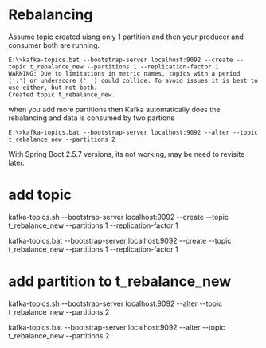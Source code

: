 # Rebalancing 

Assume topic created uisng only 1 partition and then your producer and consumer both are running. 

```
E:\>kafka-topics.bat --bootstrap-server localhost:9092 --create --topic t_rebalance_new --partitions 1 --replication-factor 1
WARNING: Due to limitations in metric names, topics with a period ('.') or underscore ('_') could collide. To avoid issues it is best to use either, but not both.
Created topic t_rebalance_new.
```

when you add more partitions then Kafka automatically does the rebalancing and data is consumed by two partions

`E:\>kafka-topics.bat --bootstrap-server localhost:9092 --alter --topic t_rebalance_new --partitions 2`

With Spring Boot 2.5.7 versions, its not working, may be need to revisite later.


# add topic
kafka-topics.sh --bootstrap-server localhost:9092 --create --topic t_rebalance_new --partitions 1 --replication-factor 1

kafka-topics.bat --bootstrap-server localhost:9092 --create --topic t_rebalance_new --partitions 1 --replication-factor 1

# add partition to t_rebalance_new
kafka-topics.sh --bootstrap-server localhost:9092 --alter --topic t_rebalance_new --partitions 2

kafka-topics.bat --bootstrap-server localhost:9092 --alter --topic t_rebalance_new --partitions 2

